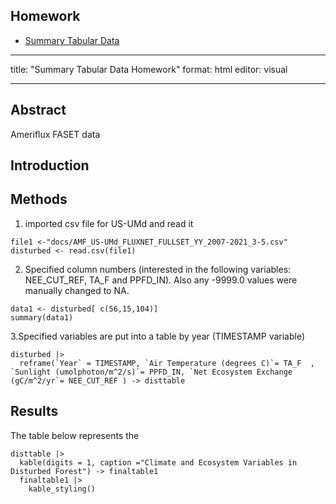 ## Homework

- [Summary Tabular Data](https://acmennaforests.github.io/ENVS543FALL2024/Homework10.01.24.html)

---
title: "Summary Tabular Data Homework"
format: html
editor: visual

---

## Abstract
Ameriflux FASET data

## Introduction


## Methods

1. imported csv file for US-UMd and read it

```{r}
file1 <-"docs/AMF_US-UMd_FLUXNET_FULLSET_YY_2007-2021_3-5.csv"
disturbed <- read.csv(file1)
```


2. Specified column numbers (interested in the following variables: NEE_CUT_REF, TA_F and PPFD_IN). Also any -9999.0 values were manually changed to NA.

```{r}
data1 <- disturbed[ c(56,15,104)]
summary(data1)
```


3.Specified variables are put into a table by year (TIMESTAMP variable)

```{r}
disturbed |>
  reframe(`Year` = TIMESTAMP, `Air Temperature (degrees C)`= TA_F  , `Sunlight (umolphoton/m^2/s)`= PPFD_IN, `Net Ecosystem Exchange (gC/m^2/yr`= NEE_CUT_REF ) -> disttable
```


## Results
The table below represents the 

```{r}
disttable |>
  kable(digits = 1, caption ="Climate and Ecosystem Variables in Disturbed Forest") -> finaltable1
  finaltable1 |>
    kable_styling()
```

